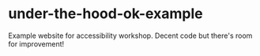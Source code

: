 # under-the-hood-ok-example
Example website for accessibility workshop. Decent code but there's room for improvement!
